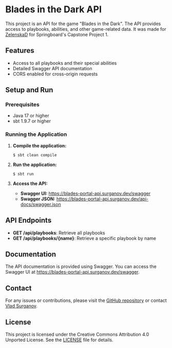 # Blades in the Dark API

This project is an API for the game "Blades in the Dark". The API provides access to playbooks, abilities, and other game-related data. It was made for [ZelenskaD](https://github.com/ZelenskaD) for Springboard's Capstone Project 1.

## Features

- Access to all playbooks and their special abilities
- Detailed Swagger API documentation
- CORS enabled for cross-origin requests

## Setup and Run

### Prerequisites

- Java 17 or higher
- sbt 1.9.7 or higher

### Running the Application

1. **Compile the application:**

   ```
   $ sbt clean compile

2. **Run the application:**

   ```
   $ sbt run

3. **Access the API:**

    - **Swagger UI:** <https://blades-portal-api.surganov.dev/swagger>
    - **Swagger JSON:** <https://blades-portal-api.surganov.dev/api-docs/swagger.json>

## API Endpoints

- **GET /api/playbooks**: Retrieve all playbooks
- **GET /api/playbooks/{name}**: Retrieve a specific playbook by name

## Documentation

The API documentation is provided using Swagger. You can access the Swagger UI at <https://blades-portal-api.surganov.dev/swagger>.

## Contact

For any issues or contributions, please visit the [GitHub repository](https://github.com/avsurganov/blade-portal-api) or contact [Vlad Surganov](https://www.linkedin.com/in/avsurganov/).

## License

This project is licensed under the Creative Commons Attribution 4.0 Unported License. See the [LICENSE](https://creativecommons.org/licenses/by/4.0/) file for details.